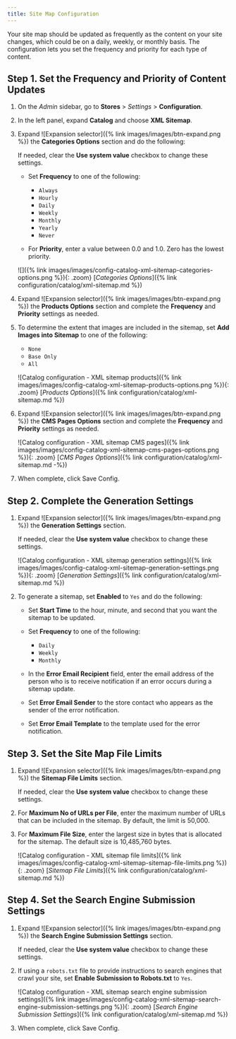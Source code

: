 ```yaml
---
title: Site Map Configuration
---
```


Your site map should be updated as frequently as the content on your site changes, which could be on a daily, weekly, or monthly basis. The configuration lets you set the frequency and priority for each type of content.

## Step 1. Set the Frequency and Priority of Content Updates

1. On the _Admin_ sidebar, go to **Stores** > _Settings_ > **Configuration**.

1. In the left panel, expand **Catalog** and choose **XML Sitemap**.

1. Expand ![Expansion selector]({% link images/images/btn-expand.png %}) the **Categories Options** section and do the following:

    If needed, clear the **Use system value** checkbox to change these settings.

   - Set **Frequency** to one of the following:

      - `Always`
      - `Hourly`
      - `Daily`
      - `Weekly`
      - `Monthly`
      - `Yearly`
      - `Never`

   - For **Priority**, enter a value between 0.0 and 1.0. Zero has the lowest priority.

    ![]({% link images/images/config-catalog-xml-sitemap-categories-options.png %}){: .zoom}
    [_Categories Options_]({% link configuration/catalog/xml-sitemap.md %})

1. Expand ![Expansion selector]({% link images/images/btn-expand.png %}) the **Products Options** section and complete the **Frequency** and **Priority** settings as needed.

1. To determine the extent that images are included in the sitemap, set **Add Images into Sitemap** to one of the following:

   - `None`
   - `Base Only`
   - `All`

    ![Catalog configuration - XML sitemap products]({% link images/images/config-catalog-xml-sitemap-products-options.png %}){: .zoom}
    [_Products Options_]({% link configuration/catalog/xml-sitemap.md %})

1. Expand ![Expansion selector]({% link images/images/btn-expand.png %}) the **CMS Pages Options** section and complete the **Frequency** and **Priority** settings as needed.

    ![Catalog configuration - XML sitemap CMS pages]({% link images/images/config-catalog-xml-sitemap-cms-pages-options.png %}){: .zoom}
    [_CMS Pages Options_]({% link configuration/catalog/xml-sitemap.md -%})

1. When complete, click <span class="btn">Save Config</span>.

## Step 2. Complete the Generation Settings

1. Expand ![Expansion selector]({% link images/images/btn-expand.png %}) the **Generation Settings** section.

     If needed, clear the **Use system value** checkbox to change these settings.

    ![Catalog configuration - XML sitemap generation settings]({% link images/images/config-catalog-xml-sitemap-generation-settings.png %}){: .zoom}
    [_Generation Settings_]({% link configuration/catalog/xml-sitemap.md %})

1. To generate a sitemap, set **Enabled** to `Yes` and do the following:

   - Set **Start Time** to the hour, minute, and second that you want the sitemap to be updated.

   - Set **Frequency** to one of the following:

      - `Daily`
      - `Weekly`
      - `Monthly`

   - In the **Error Email Recipient** field, enter the email address of the person who is to receive notification if an error occurs during a sitemap update.

   - Set **Error Email Sender** to the store contact who appears as the sender of the error notification.

   - Set **Error Email Template** to the template used for the error notification.

## Step 3. Set the Site Map File Limits

1. Expand ![Expansion selector]({% link images/images/btn-expand.png %}) the **Sitemap File Limits** section.

   If needed, clear the **Use system value** checkbox to change these settings.

1. For **Maximum No of URLs per File**, enter the maximum number of URLs that can be included in the sitemap. By default, the limit is 50,000.

1. For **Maximum File Size**, enter the largest size in bytes that is allocated for the sitemap. The default size is 10,485,760 bytes.

    ![Catalog configuration - XML sitemap file limits]({% link images/images/config-catalog-xml-sitemap-sitemap-file-limits.png %}){: .zoom}
    [_Sitemap File Limits_]({% link configuration/catalog/xml-sitemap.md %})

## Step 4. Set the Search Engine Submission Settings

1. Expand ![Expansion selector]({% link images/images/btn-expand.png %}) the **Search Engine Submission Settings** section.

    If needed, clear the **Use system value** checkbox to change these settings.

1. If using a `robots.txt` file to provide instructions to search engines that crawl your site, set **Enable Submission to Robots.txt** to `Yes`.

    ![Catalog configuration - XML sitemap search engine submission settings]({% link images/images/config-catalog-xml-sitemap-search-engine-submission-settings.png %}){: .zoom}
    [_Search Engine Submission Settings_]({% link configuration/catalog/xml-sitemap.md %})

1. When complete, click <span class="btn">Save Config</span>.
